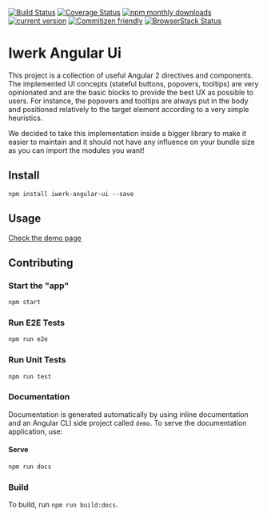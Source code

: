 [![Build Status](https://travis-ci.org/interfacewerk/iwerk-angular-ui.svg?branch=master)](https://travis-ci.org/interfacewerk/iwerk-angular-ui)
[![Coverage Status](https://coveralls.io/repos/github/interfacewerk/iwerk-angular-ui/badge.svg?branch=master)](https://coveralls.io/github/interfacewerk/iwerk-angular-ui?branch=ci%2Fcoverage)
[![npm monthly downloads](https://img.shields.io/npm/dm/iwerk-angular-ui.svg)](https://www.npmjs.com/package/iwerk-angular-ui)
[![current version](https://img.shields.io/npm/v/iwerk-angular-ui.svg)](https://www.npmjs.com/package/iwerk-angular-ui)
[![Commitizen friendly](https://img.shields.io/badge/commitizen-friendly-brightgreen.svg)](http://commitizen.github.io/cz-cli/)
[![BrowserStack Status](https://www.browserstack.com/automate/badge.svg?badge_key=K0ErNTNVbWY3dGhKekdCK0NyVXVSNzdUdWVvbzRscVc5bXk1ZEJJQ1ZnZz0tLXJSQ2J4dlU0M0hZMHE1c2lCcTN0eEE9PQ==--d153d6294458948e1eb66d3023bba41f5ddfb32e)](https://www.browserstack.com/automate/public-build/K0ErNTNVbWY3dGhKekdCK0NyVXVSNzdUdWVvbzRscVc5bXk1ZEJJQ1ZnZz0tLXJSQ2J4dlU0M0hZMHE1c2lCcTN0eEE9PQ==--d153d6294458948e1eb66d3023bba41f5ddfb32e)


# Iwerk Angular Ui

This project is a collection of useful Angular 2 directives and components. The implemented UI concepts (stateful buttons, popovers, tooltips) are very opinionated and are the basic blocks to provide the best UX as possible to users. For instance, the popovers and tooltips are always put in the body and positioned relatively to the target element according to a very simple heuristics.

We decided to take this implementation inside a bigger library to make it easier to maintain and it should not have any influence on your bundle size as you can import the modules you want!

## Install

```
npm install iwerk-angular-ui --save
```

## Usage

[Check the demo page](https://interfacewerk.github.io/iwerk-angular-ui)

## Contributing

### Start the "app"

```sh
npm start
```

### Run E2E Tests

```sh
npm run e2e
```

### Run Unit Tests

```sh
npm run test
```

### Documentation

Documentation is generated automatically by using inline documentation and an Angular CLI side project called `demo`. To serve the documentation application, use:

#### Serve

```sh
npm run docs
```

### Build

To build, run `npm run build:docs`.
